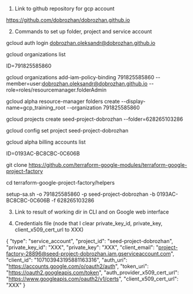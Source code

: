 1. Link to github repository for gcp account

https://github.com/dobrozhan/dobrozhan.github.io

2. Commands to set up folder, project and service account

gcloud auth login dobrozhan.oleksandr@dobrozhan.github.io

gcloud organizations list

ID=791825585860

gcloud organizations add-iam-policy-binding 791825585860 --member=user:dobrozhan.oleksandr@dobrozhan.github.io --role=roles/resourcemanager.folderAdmin

gcloud alpha resource-manager folders create --display-name=gcp_training_root --organization 791825585860

gcloud projects create seed-project-dobrozhan --folder=628265103286

gcloud config set project seed-project-dobrozhan

gcloud alpha billing accounts list

ID=0193AC-BC8CBC-0C606B

git clone https://github.com/terraform-google-modules/terraform-google-project-factory

cd terraform-google-project-factory/helpers

setup-sa.sh -o 791825585860 -p seed-project-dobrozhan -b 0193AC-BC8CBC-0C606B -f 628265103286

3. Link to result of working dir in CLI and on Google web interface



4. Credentials file (node that I clear private_key_id, private_key, client_x509_cert_url to XXX)

{
  "type": "service_account",
  "project_id": "seed-project-dobrozhan",
  "private_key_id": "XXX",
  "private_key": "XXX",
  "client_email": "project-factory-28896@seed-project-dobrozhan.iam.gserviceaccount.com",
  "client_id": "107103943195881163316",
  "auth_uri": "https://accounts.google.com/o/oauth2/auth",
  "token_uri": "https://oauth2.googleapis.com/token",
  "auth_provider_x509_cert_url": "https://www.googleapis.com/oauth2/v1/certs",
  "client_x509_cert_url": "XXX"
}

